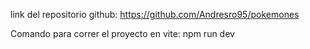 

link del repositorio github: https://github.com/Andresro95/pokemones

Comando para correr el proyecto en vite: npm run dev




